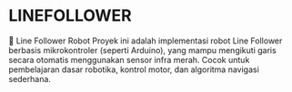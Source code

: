 # LINEFOLLOWER
🚗 Line Follower Robot Proyek ini adalah implementasi robot Line Follower berbasis mikrokontroler (seperti Arduino), yang mampu mengikuti garis secara otomatis menggunakan sensor infra merah. Cocok untuk pembelajaran dasar robotika, kontrol motor, dan algoritma navigasi sederhana.
